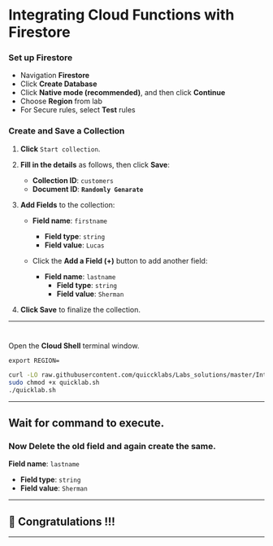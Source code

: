 

# Integrating Cloud Functions with Firestore


### Set up Firestore

- Navigation **Firestore**
- Click **Create Database**
- Click **Native mode (recommended)**, and then click **Continue**
- Choose **Region** from lab
- For Secure rules, select **Test** rules

### Create and Save a Collection

1. **Click** `Start collection`.

2. **Fill in the details** as follows, then click **Save**:

   - **Collection ID**: `customers`
   - **Document ID**: **`Randomly Genarate`**

3. **Add Fields** to the collection:

   - **Field name**: `firstname`
     - **Field type**: `string`
     - **Field value**: `Lucas`

   - Click the **Add a Field (+)** button to add another field:

     - **Field name**: `lastname`
       - **Field type**: `string`
       - **Field value**: `Sherman`


4. **Click Save** to finalize the collection.

---
#

Open the **Cloud Shell** terminal window.

```
export REGION=
```

```bash
curl -LO raw.githubusercontent.com/quiccklabs/Labs_solutions/master/Integrating%20Cloud%20Functions%20with%20Firestore/quicklab.sh
sudo chmod +x quicklab.sh
./quicklab.sh
```

---

## Wait for command to execute. 

### Now Delete the old field and again create the same.

 **Field name**: `lastname`
 - **Field type**: `string`
 - **Field value**: `Sherman`


---

## 🎉 Congratulations !!!

---


